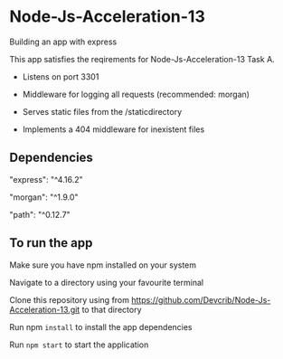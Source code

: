 # Node-Js-Acceleration-13
Building an app with express

This app satisfies the reqirements for Node-Js-Acceleration-13 Task A.

- Listens on port 3301

- Middleware for logging all requests (recommended: morgan)

- Serves static files from the /staticdirectory

- Implements a 404 middleware for inexistent files


## Dependencies

"express": "^4.16.2"

"morgan": "^1.9.0"

"path": "^0.12.7"

## To run the app

Make sure you have npm installed on your system

Navigate to a directory using your favourite terminal

Clone this repository using from https://github.com/Devcrib/Node-Js-Acceleration-13.git to that directory

Run npm `install` to install the app dependencies

Run `npm start` to start the application


